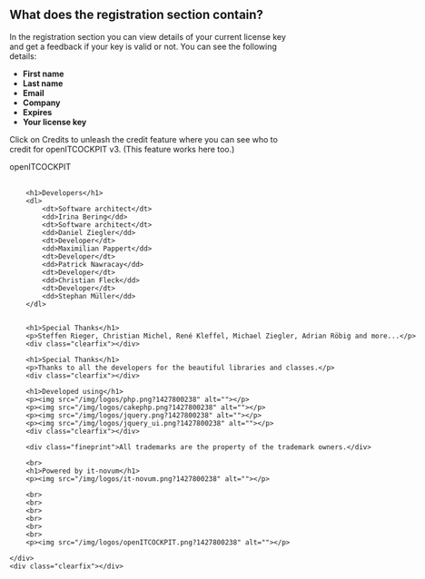 [//]: # (Links)
[Cronjobs]: /cronjobs "Cronjobs"
[configure]: #configure "Configure your cronjobs"
[adding]: /cronjobs/add (add a new cronjob)

[//]: # (Pictures)

[//]: # (Content)

## What does the registration section contain?

In the registration section you can view details of your current license key and get a feedback if your key is valid or not.
You can see the following details:
* **First name**
* **Last name**
* **Email**
* **Company**
* **Expires**
* **Your license key**

Click on <a class="btn btn-default btn-xs" name="creditos"><i class="fa fa-users"></i> Credits</a>
to unleash the credit feature where you can see who to credit for openITCOCKPIT v3.
(This feature works here too.)

<script type="text/javascript" src="/js/vendor/endcredits/endcredits.js"></script>
<link rel="stylesheet" type="text/css" href="/css/vendor/endcredits/endcredits.css">
<div id="titles" style="position:fixed;">
	<div id="credits">
		<div id="the-end">
			openITCOCKPIT
		</div>
		<br>
		
		<h1>Developers</h1>
		<dl>
			<dt>Software architect</dt>
			<dd>Irina Bering</dd>
			<dt>Software architect</dt>
			<dd>Daniel Ziegler</dd>
			<dt>Developer</dt>
			<dd>Maximilian Pappert</dd>
			<dt>Developer</dt>
			<dd>Patrick Nawracay</dd>
			<dt>Developer</dt>
			<dd>Christian Fleck</dd>
			<dt>Developer</dt>
			<dd>Stephan Müller</dd>
		</dl>
		
		
		<h1>Special Thanks</h1>
		<p>Steffen Rieger, Christian Michel, René Kleffel, Michael Ziegler, Adrian Röbig and more...</p>
		<div class="clearfix"></div>
		
		<h1>Special Thanks</h1>
		<p>Thanks to all the developers for the beautiful libraries and classes.</p>
		<div class="clearfix"></div>
		
		<h1>Developed using</h1>
		<p><img src="/img/logos/php.png?1427800238" alt=""></p>
		<p><img src="/img/logos/cakephp.png?1427800238" alt=""></p>
		<p><img src="/img/logos/jquery.png?1427800238" alt=""></p>
		<p><img src="/img/logos/jquery_ui.png?1427800238" alt=""></p>
		<div class="clearfix"></div>
		
		<div class="fineprint">All trademarks are the property of the trademark owners.</div>
		
		<br>
		<h1>Powered by it-novum</h1>
		<p><img src="/img/logos/it-novum.png?1427800238" alt=""></p>

		<br>
		<br>
		<br>
		<br>
		<br>
		<br>
		<p><img src="/img/logos/openITCOCKPIT.png?1427800238" alt=""></p>

	</div>
	<div class="clearfix"></div>
</div>

